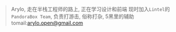 
> Arylo, 走在半栈工程师的路上, 正在学习设计和前端
> 现时加入`Lintel`的`PandoraBox Team`, 负责打游击, 俗称打杂, 5黑里的辅助
> tomail:arylo.open@gmail.com
